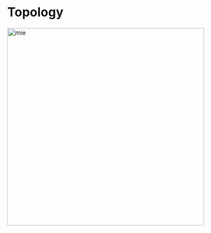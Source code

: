 # Topology
<img width="449" alt="mie" src="https://github.com/hhunng/IOT-Project-Report/assets/129060192/fba40454-907d-403e-add4-5f4a63bdc372">
